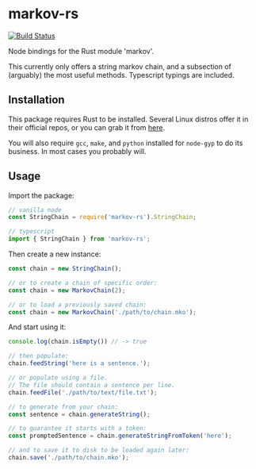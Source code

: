 # markov-rs
[![Build Status](https://travis-ci.com/JakeStanger/markov-rs.svg?branch=master)](https://travis-ci.com/JakeStanger/markov-rs)

Node bindings for the Rust module 'markov'.

This currently only offers a string markov chain, and a subsection of (arguably) the most useful methods.
Typescript typings are included.

## Installation

This package requires Rust to be installed. 
Several Linux distros offer it in their official repos, 
or you can grab it from [here](https://www.rust-lang.org/learn/get-started).

You will also require `gcc`, `make`, and `python` installed 
for `node-gyp` to do its business.
In most cases you probably will.

## Usage

Import the package:

```ts
// vanilla node
const StringChain = require('markov-rs').StringChain;

// typescript
import { StringChain } from 'markov-rs';
```

Then create a new instance:

```ts
const chain = new StringChain();

// or to create a chain of specific order:
const chain = new MarkovChain(2);

// or to load a previously saved chain:
const chain = new MarkovChain('./path/to/chain.mko');
```

And start using it:

```ts
console.log(chain.isEmpty()) // -> true

// then populate:
chain.feedString('here is a sentence.');

// or populate using a file.
// The file should contain a sentence per line.
chain.feedFile('./path/to/text/file.txt');

// to generate from your chain:
const sentence = chain.generateString();

// to guarantee it starts with a token:
const promptedSentence = chain.generateStringFromToken('here');

// and to save it to disk to be loaded again later:
chain.save('./path/to/chain.mko');
```
